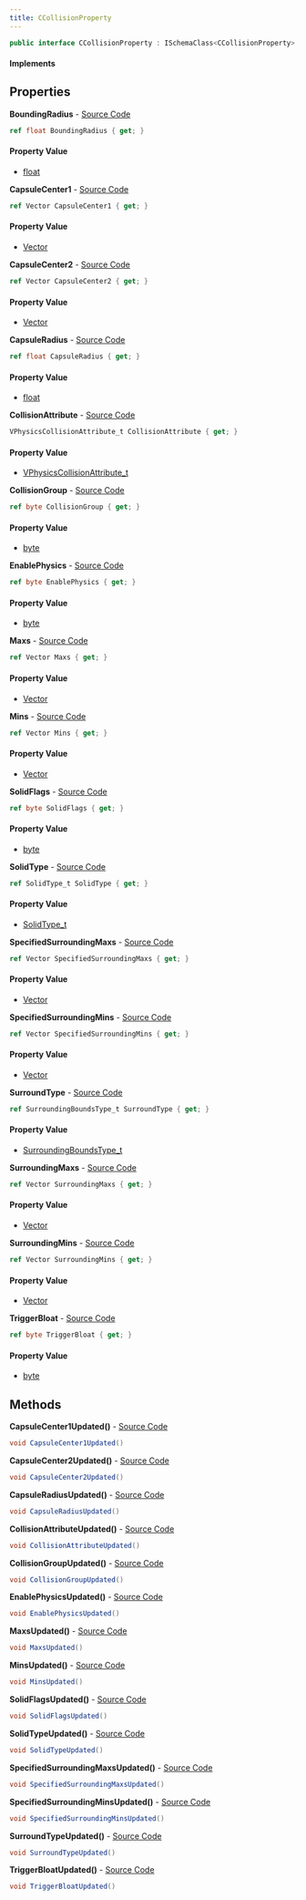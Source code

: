 ```yaml
---
title: CCollisionProperty
---
```


```csharp
public interface CCollisionProperty : ISchemaClass<CCollisionProperty>, ISchemaField, ISchemaClass, INativeHandle
```

#### Implements

## Properties

**BoundingRadius** - [Source Code](https://github.com/swiftly-solution/swiftlys2/blob/master/managed/src/SwiftlyS2.Generated/Schemas/Interfaces/CCollisionProperty.cs#L34)

```csharp
ref float BoundingRadius { get; }
```

#### Property Value

- [float](https://learn.microsoft.com/dotnet/api/system.single)

**CapsuleCenter1** - [Source Code](https://github.com/swiftly-solution/swiftlys2/blob/master/managed/src/SwiftlyS2.Generated/Schemas/Interfaces/CCollisionProperty.cs#L44)

```csharp
ref Vector CapsuleCenter1 { get; }
```

#### Property Value

- [Vector](/docs/api/shared/natives/vector)

**CapsuleCenter2** - [Source Code](https://github.com/swiftly-solution/swiftlys2/blob/master/managed/src/SwiftlyS2.Generated/Schemas/Interfaces/CCollisionProperty.cs#L46)

```csharp
ref Vector CapsuleCenter2 { get; }
```

#### Property Value

- [Vector](/docs/api/shared/natives/vector)

**CapsuleRadius** - [Source Code](https://github.com/swiftly-solution/swiftlys2/blob/master/managed/src/SwiftlyS2.Generated/Schemas/Interfaces/CCollisionProperty.cs#L48)

```csharp
ref float CapsuleRadius { get; }
```

#### Property Value

- [float](https://learn.microsoft.com/dotnet/api/system.single)

**CollisionAttribute** - [Source Code](https://github.com/swiftly-solution/swiftlys2/blob/master/managed/src/SwiftlyS2.Generated/Schemas/Interfaces/CCollisionProperty.cs#L16)

```csharp
VPhysicsCollisionAttribute_t CollisionAttribute { get; }
```

#### Property Value

- [VPhysicsCollisionAttribute_t](/docs/api/shared/schemadefinitions/vphysicscollisionattribute_t)

**CollisionGroup** - [Source Code](https://github.com/swiftly-solution/swiftlys2/blob/master/managed/src/SwiftlyS2.Generated/Schemas/Interfaces/CCollisionProperty.cs#L30)

```csharp
ref byte CollisionGroup { get; }
```

#### Property Value

- [byte](https://learn.microsoft.com/dotnet/api/system.byte)

**EnablePhysics** - [Source Code](https://github.com/swiftly-solution/swiftlys2/blob/master/managed/src/SwiftlyS2.Generated/Schemas/Interfaces/CCollisionProperty.cs#L32)

```csharp
ref byte EnablePhysics { get; }
```

#### Property Value

- [byte](https://learn.microsoft.com/dotnet/api/system.byte)

**Maxs** - [Source Code](https://github.com/swiftly-solution/swiftlys2/blob/master/managed/src/SwiftlyS2.Generated/Schemas/Interfaces/CCollisionProperty.cs#L20)

```csharp
ref Vector Maxs { get; }
```

#### Property Value

- [Vector](/docs/api/shared/natives/vector)

**Mins** - [Source Code](https://github.com/swiftly-solution/swiftlys2/blob/master/managed/src/SwiftlyS2.Generated/Schemas/Interfaces/CCollisionProperty.cs#L18)

```csharp
ref Vector Mins { get; }
```

#### Property Value

- [Vector](/docs/api/shared/natives/vector)

**SolidFlags** - [Source Code](https://github.com/swiftly-solution/swiftlys2/blob/master/managed/src/SwiftlyS2.Generated/Schemas/Interfaces/CCollisionProperty.cs#L22)

```csharp
ref byte SolidFlags { get; }
```

#### Property Value

- [byte](https://learn.microsoft.com/dotnet/api/system.byte)

**SolidType** - [Source Code](https://github.com/swiftly-solution/swiftlys2/blob/master/managed/src/SwiftlyS2.Generated/Schemas/Interfaces/CCollisionProperty.cs#L24)

```csharp
ref SolidType_t SolidType { get; }
```

#### Property Value

- [SolidType_t](/docs/api/shared/schemadefinitions/solidtype_t)

**SpecifiedSurroundingMaxs** - [Source Code](https://github.com/swiftly-solution/swiftlys2/blob/master/managed/src/SwiftlyS2.Generated/Schemas/Interfaces/CCollisionProperty.cs#L38)

```csharp
ref Vector SpecifiedSurroundingMaxs { get; }
```

#### Property Value

- [Vector](/docs/api/shared/natives/vector)

**SpecifiedSurroundingMins** - [Source Code](https://github.com/swiftly-solution/swiftlys2/blob/master/managed/src/SwiftlyS2.Generated/Schemas/Interfaces/CCollisionProperty.cs#L36)

```csharp
ref Vector SpecifiedSurroundingMins { get; }
```

#### Property Value

- [Vector](/docs/api/shared/natives/vector)

**SurroundType** - [Source Code](https://github.com/swiftly-solution/swiftlys2/blob/master/managed/src/SwiftlyS2.Generated/Schemas/Interfaces/CCollisionProperty.cs#L28)

```csharp
ref SurroundingBoundsType_t SurroundType { get; }
```

#### Property Value

- [SurroundingBoundsType_t](/docs/api/shared/schemadefinitions/surroundingboundstype_t)

**SurroundingMaxs** - [Source Code](https://github.com/swiftly-solution/swiftlys2/blob/master/managed/src/SwiftlyS2.Generated/Schemas/Interfaces/CCollisionProperty.cs#L40)

```csharp
ref Vector SurroundingMaxs { get; }
```

#### Property Value

- [Vector](/docs/api/shared/natives/vector)

**SurroundingMins** - [Source Code](https://github.com/swiftly-solution/swiftlys2/blob/master/managed/src/SwiftlyS2.Generated/Schemas/Interfaces/CCollisionProperty.cs#L42)

```csharp
ref Vector SurroundingMins { get; }
```

#### Property Value

- [Vector](/docs/api/shared/natives/vector)

**TriggerBloat** - [Source Code](https://github.com/swiftly-solution/swiftlys2/blob/master/managed/src/SwiftlyS2.Generated/Schemas/Interfaces/CCollisionProperty.cs#L26)

```csharp
ref byte TriggerBloat { get; }
```

#### Property Value

- [byte](https://learn.microsoft.com/dotnet/api/system.byte)

## Methods

**CapsuleCenter1Updated()** - [Source Code](https://github.com/swiftly-solution/swiftlys2/blob/master/managed/src/SwiftlyS2.Generated/Schemas/Interfaces/CCollisionProperty.cs#L61)

```csharp
void CapsuleCenter1Updated()
```

**CapsuleCenter2Updated()** - [Source Code](https://github.com/swiftly-solution/swiftlys2/blob/master/managed/src/SwiftlyS2.Generated/Schemas/Interfaces/CCollisionProperty.cs#L62)

```csharp
void CapsuleCenter2Updated()
```

**CapsuleRadiusUpdated()** - [Source Code](https://github.com/swiftly-solution/swiftlys2/blob/master/managed/src/SwiftlyS2.Generated/Schemas/Interfaces/CCollisionProperty.cs#L63)

```csharp
void CapsuleRadiusUpdated()
```

**CollisionAttributeUpdated()** - [Source Code](https://github.com/swiftly-solution/swiftlys2/blob/master/managed/src/SwiftlyS2.Generated/Schemas/Interfaces/CCollisionProperty.cs#L50)

```csharp
void CollisionAttributeUpdated()
```

**CollisionGroupUpdated()** - [Source Code](https://github.com/swiftly-solution/swiftlys2/blob/master/managed/src/SwiftlyS2.Generated/Schemas/Interfaces/CCollisionProperty.cs#L57)

```csharp
void CollisionGroupUpdated()
```

**EnablePhysicsUpdated()** - [Source Code](https://github.com/swiftly-solution/swiftlys2/blob/master/managed/src/SwiftlyS2.Generated/Schemas/Interfaces/CCollisionProperty.cs#L58)

```csharp
void EnablePhysicsUpdated()
```

**MaxsUpdated()** - [Source Code](https://github.com/swiftly-solution/swiftlys2/blob/master/managed/src/SwiftlyS2.Generated/Schemas/Interfaces/CCollisionProperty.cs#L52)

```csharp
void MaxsUpdated()
```

**MinsUpdated()** - [Source Code](https://github.com/swiftly-solution/swiftlys2/blob/master/managed/src/SwiftlyS2.Generated/Schemas/Interfaces/CCollisionProperty.cs#L51)

```csharp
void MinsUpdated()
```

**SolidFlagsUpdated()** - [Source Code](https://github.com/swiftly-solution/swiftlys2/blob/master/managed/src/SwiftlyS2.Generated/Schemas/Interfaces/CCollisionProperty.cs#L53)

```csharp
void SolidFlagsUpdated()
```

**SolidTypeUpdated()** - [Source Code](https://github.com/swiftly-solution/swiftlys2/blob/master/managed/src/SwiftlyS2.Generated/Schemas/Interfaces/CCollisionProperty.cs#L54)

```csharp
void SolidTypeUpdated()
```

**SpecifiedSurroundingMaxsUpdated()** - [Source Code](https://github.com/swiftly-solution/swiftlys2/blob/master/managed/src/SwiftlyS2.Generated/Schemas/Interfaces/CCollisionProperty.cs#L60)

```csharp
void SpecifiedSurroundingMaxsUpdated()
```

**SpecifiedSurroundingMinsUpdated()** - [Source Code](https://github.com/swiftly-solution/swiftlys2/blob/master/managed/src/SwiftlyS2.Generated/Schemas/Interfaces/CCollisionProperty.cs#L59)

```csharp
void SpecifiedSurroundingMinsUpdated()
```

**SurroundTypeUpdated()** - [Source Code](https://github.com/swiftly-solution/swiftlys2/blob/master/managed/src/SwiftlyS2.Generated/Schemas/Interfaces/CCollisionProperty.cs#L56)

```csharp
void SurroundTypeUpdated()
```

**TriggerBloatUpdated()** - [Source Code](https://github.com/swiftly-solution/swiftlys2/blob/master/managed/src/SwiftlyS2.Generated/Schemas/Interfaces/CCollisionProperty.cs#L55)

```csharp
void TriggerBloatUpdated()
```

